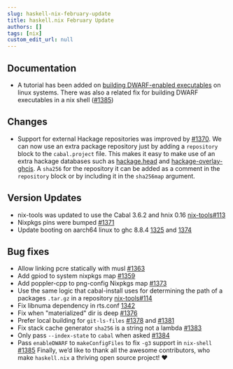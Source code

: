 ```yaml
---
slug: haskell-nix-february-update
title: haskell.nix February Update
authors: []
tags: [nix]
custom_edit_url: null
---
```

## Documentation

* A tutorial has been added on [building DWARF-enabled executables](https://outline.zw3rk.com/share/d461004d-1f2f-4d7a-95f2-4e20acb18cac) on linux systems.  There was also a related fix for building DWARF executables in a nix shell ([#1385](https://github.com/input-output-hk/haskell.nix/pull/1385))

## Changes

* Support for external Hackage repositories was improved by [#1370](https://github.com/input-output-hk/haskell.nix/pull/1370). We can now use an extra package repository just by adding a `repository` block to the `cabal.project` file.  This makes it easy to make use of an extra hackage databases such as [hackage.head](https://ghc.gitlab.haskell.org/head.hackage/) and [hackage-overlay-ghcjs](https://github.com/input-output-hk/hackage-overlay-ghcjs).  A `sha256` for the repository it can be added as a comment in the `repository` block or by including it in the `sha256map` argument.

## Version Updates

* nix-tools was updated to use the Cabal 3.6.2 and hnix 0.16 [nix-tools#113](https://github.com/input-output-hk/nix-tools/pull/113)
* Nixpkgs pins were bumped [#1371](https://github.com/input-output-hk/haskell.nix/pull/1371)
* Update booting on aarch64 linux to ghc 8.8.4 [1325](https://github.com/input-output-hk/haskell.nix/pull/1325) and [1374](https://github.com/input-output-hk/haskell.nix/pull/1374)

## Bug fixes

* Allow linking pcre statically with musl [#1363](https://github.com/input-output-hk/haskell.nix/pull/1363)
* Add gpiod to system nixpkgs map [#1359](https://github.com/input-output-hk/haskell.nix/pull/1359)
* Add poppler-cpp to png-config Nixpkgs map [#1373](https://github.com/input-output-hk/haskell.nix/pull/1373)
* Use the same logic that cabal-install uses for determining the path of a packages `.tar.gz` in a repository  [nix-tools#114](https://github.com/input-output-hk/nix-tools/pull/114)
* Fix libnuma dependency in rts.conf [1342](https://github.com/input-output-hk/haskell.nix/commit/18ebf60137dd2ff1be7363eb46f67ebfa366d1dd)
* Fix when "materialized" dir is deep [#1376](https://github.com/input-output-hk/haskell.nix/pull/1376)
* Prefer local building for `git-ls-files` [#1378](https://github.com/input-output-hk/haskell.nix/pull/1378) and [#1381](https://github.com/input-output-hk/haskell.nix/issues/1381)
* Fix stack cache generator `sha256` is a string not a lambda [#1383](https://github.com/input-output-hk/haskell.nix/pull/1383)
* Only pass `--index-state` to `cabal` when asked [#1384](https://github.com/input-output-hk/haskell.nix/pull/1384)
* Pass `enableDWARF` to `makeConfigFiles` to fix `-g3` support in `nix-shell` [#1385](https://github.com/input-output-hk/haskell.nix/pull/1385)
Finally, we’d like to thank all the awesome contributors, who make `haskell.nix` a thriving open source project! :heart:
